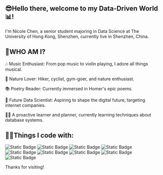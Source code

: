 ## 😎Hello there, welcome to my Data-Driven World📊!

I'm Nicole Chen, a senior student majoring in Data Science at The University of Hong Kong, Shenzhen, currently live in Shenzhen, China.

## 🤔WHO AM I?
🎶 Music Enthusiast: From pop music to violin playing, I adore all things musical.

🌄 Nature Lover: Hiker, cyclist, gym-goer, and nature enthusiast.

📚 Poetry Reader: Currently immersed in Homer's epic poems.

🎯 Future Data Scientist: Aspiring to shape the digital future, targeting internet companies.

👩‍🎓 A proactive learner and planner, currently learning techniques about database systems.

## 👩‍💻Things I code with:
![Static Badge](https://img.shields.io/badge/Python-FFE5CC?logo=python&logoColor=white)
![Static Badge](https://img.shields.io/badge/C%2B%2B-FFCC99?logo=C%2B%2B)
![Static Badge](https://img.shields.io/badge/R-FFB266?logo=R)
![Static Badge](https://img.shields.io/badge/D3.js-FF9933?logo=D3.js&logoColor=white)
![Static Badge](https://img.shields.io/badge/Numpy-FF8000?logo=numpy)
![Static Badge](https://img.shields.io/badge/MySQL-EE7700?logo=MySQL&logoColor=white)
![Static Badge](https://img.shields.io/badge/Pandas-CC6600?logo=Pandas)
![Static Badge](https://img.shields.io/badge/HTML-B75C00?logo=HTML5&logoColor=white)
![Static Badge](https://img.shields.io/badge/Matlab-AE5700?logo=Matlab)

Thanks for visiting!

<!--
**ZhizhenChen/ZhizhenChen** is a ✨ _special_ ✨ repository because its `README.md` (this file) appears on your GitHub profile.

Here are some ideas to get you started:

- 🔭 I’m currently working on ...
- 🌱 I’m currently learning ...
- 👯 I’m looking to collaborate on ...
- 🤔 I’m looking for help with ...
- 💬 Ask me about ...
- 📫 How to reach me: ...
- 😄 Pronouns: ...
- ⚡ Fun fact: ...
-->
